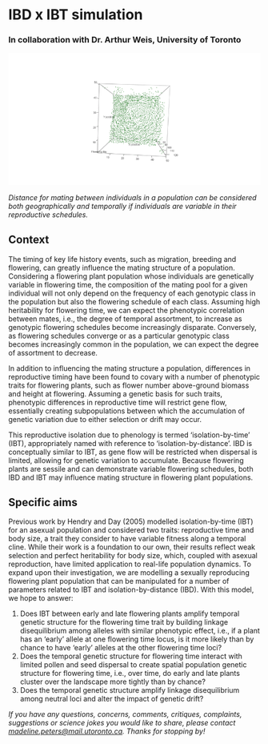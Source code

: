 # IBD x IBT simulation

### In collaboration with Dr. Arthur Weis, University of Toronto

![](https://github.com/madelineapeters/stunning-figures/blob/master/flowering_day_gif.gif)

_Distance for mating between individuals in a population can be considered both geographically and temporally if individuals are variable in their reproductive schedules._

## Context 
The timing of key life history events, such as migration, breeding and flowering, can greatly influence the mating structure of a population. Considering a flowering plant population whose individuals are genetically variable in flowering time, the composition of the mating pool for a given individual will not only depend on the frequency of each genotypic class in the population but also the flowering schedule of each class. Assuming high heritability for flowering time, we can expect the phenotypic correlation between mates, i.e., the degree of temporal assortment, to increase as genotypic flowering schedules become increasingly disparate. Conversely, as flowering schedules converge or as a particular genotypic class becomes increasingly common in the population, we can expect the degree of assortment to decrease.

In addition to influencing the mating structure a population, differences in reproductive timing have been found to covary with a number of phenotypic traits for flowering plants, such as flower number above-ground biomass and height at flowering. Assuming a genetic basis for such traits, phenotypic differences in reproductive time will restrict gene flow, essentially creating subpopulations between which the accumulation of genetic variation due to either selection or drift may occur.

This reproductive isolation due to phenology is termed ‘isolation-by-time’ (IBT), appropriately named with reference to ‘isolation-by-distance’. IBD is conceptually similar to IBT, as gene flow will be restricted when dispersal is limited, allowing for genetic variation to accumulate. Because flowering plants are sessile and can demonstrate variable flowering schedules, both IBD and IBT may influence mating structure in flowering plant populations.

## Specific aims
Previous work by Hendry and Day (2005) modelled isolation-by-time (IBT)  for an asexual population and considered two traits: reproductive time and body size, a trait they consider to have variable fitness along a temporal cline. While their work is a foundation to our own, their results reflect weak selection and perfect heritability for body size, which, coupled with asexual reproduction, have limited application to real-life population dynamics. To expand upon their investigation, we are modelling a sexually reproducing flowering plant population that can be manipulated for a number of parameters related to IBT and isolation-by-distance (IBD). With this model, we hope to answer:

1. Does IBT between early and late flowering plants amplify temporal genetic structure for the flowering time trait by building linkage disequilibrium among alleles with similar phenotypic effect, i.e., if a plant has an ‘early’ allele at one flowering time locus, is it more likely than by chance to have ‘early’ alleles at the other flowering time loci?
2. Does the temporal genetic structure for flowering time interact with limited pollen and seed dispersal to create spatial population genetic structure for flowering time, i.e., over time, do early and late plants cluster over the landscape more tightly than by chance?
3. Does the temporal genetic structure amplify linkage disequilibrium among neutral loci and alter the impact of genetic drift?

_If you have any questions, concerns, comments, critiques, complaints, suggestions or science jokes you would like to share, please contact madeline.peters@mail.utoronto.ca. Thanks for stopping by!_
